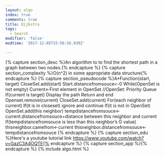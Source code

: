 ```yaml
---
layout: algo
index: true
comments: true
title: Dijkstra
tags:
  - Search
modifier: 'false'
modtime: '2017-12-05T15:56:56.039Z'

---
```

{% capture section_desc %}An algorithm to to find the shortest path in a graph between two nodes.{% endcapture %}
{% capture section_complexity %}O(n^2) in some appropriate data structure{% endcapture %}
{% capture section_pseudocode %}A*Function(start, target)
	CloseSet.add(start)
	Start.distancefromsouce<-0
	While(OpenSet is not empty)
	Current<-First element in OpenSet //OpenSet: Priority Queue
	If(current is target)
		Display the path
		Return and end
	Openset.remove(current)
	CloseSet.add(current)
	For(each neighbor of current)
		If(it is in closeset) ignore and continue
		If(it is not in OpenSet) OpenSet.add(this neighbor)
			tempdistancefromsouce<-current.distancefromsouce+distance between this 
					neighbor and current
		If(tempdistancefromsouce is less than this neighbor’s G value)
			thisneighbor.camefrom<-current
			thisneighbor.distancefromsouce<-tempdistancefromsouce
{% endcapture %}
{% capture section_edu %}Here's a youtube tutorial link
https://www.youtube.com/watch?v=GazC3A4OQTE{% endcapture %}
{% capture section_app %}{% endcapture %}
{% include algo.html %}